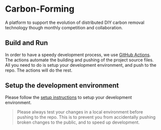 # Carbon-Forming

A platform to support the evolution of distributed DIY carbon removal technology though monthly competition and collaboration.

## Build and Run

In order to have a speedy development process, we use [GitHub Actions](https://help.github.com/en/actions). The actions automate the building and pushing of the project source files. All you need to do is setup your development environment, and push to the repo. The actions will do the rest.

## Setup the development environment

Please follow the [setup instructions](https://github.com/openair-collective/Carbon-Forming/wiki/Build-and-Run-this-webpage-locally) to setup your development environment.

> Please always test your changes in a local environment before pushing to the repo. This is to prevent you from accidentally pushing broken changes to the public, and to speed up development.
